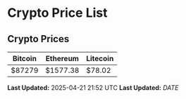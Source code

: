# Crypto Price List

## Crypto Prices
| Bitcoin | Ethereum | Litecoin |
| ------- | -------- | -------- |
| $87279 | $1577.38 | $78.02 |
**Last Updated:** 2025-04-21 21:52 UTC
**Last Updated:** $DATE$
